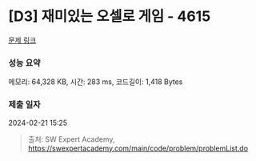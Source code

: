 # [D3] 재미있는 오셀로 게임 - 4615 

[문제 링크](https://swexpertacademy.com/main/code/problem/problemDetail.do?contestProbId=AWQmA4uK8ygDFAXj) 

### 성능 요약

메모리: 64,328 KB, 시간: 283 ms, 코드길이: 1,418 Bytes

### 제출 일자

2024-02-21 15:25



> 출처: SW Expert Academy, https://swexpertacademy.com/main/code/problem/problemList.do